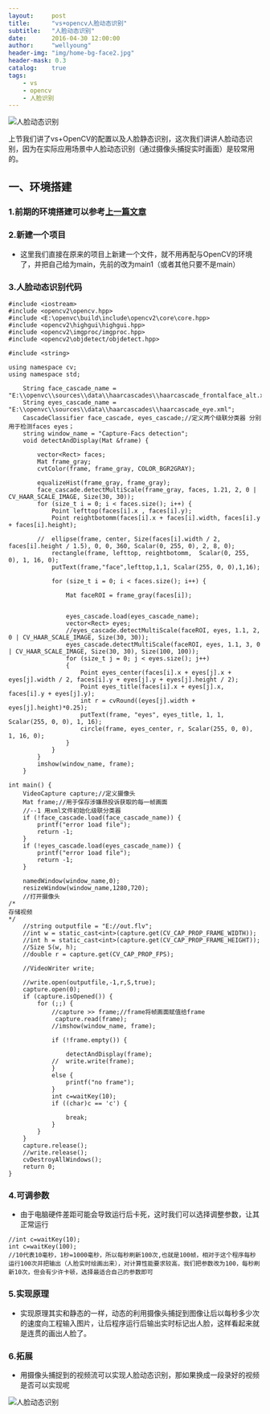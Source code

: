 ```yaml
---
layout:     post
title:      "vs+opencv人脸动态识别"
subtitle:   "人脸动态识别"
date:       2016-04-30 12:00:00
author:     "wellyoung"
header-img: "img/home-bg-face2.jpg"
header-mask: 0.3
catalog:    true
tags:
    - vs
    - opencv
    - 人脸识别
---
```



![人脸动态识别](http://upload-images.jianshu.io/upload_images/2484273-6ef51c75477b139a.gif?imageMogr2/auto-orient/strip)

上节我们讲了vs+OpenCV的配置以及人脸静态识别，这次我们讲讲人脸动态识别，因为在实际应用场景中人脸动态识别（通过摄像头捕捉实时画面）是较常用的。

## 一、环境搭建
### 1.前期的环境搭建可以参考[上一篇文章](https://wellyounglimited.github.io/2016/04/20/hello-face/)
### 2.新建一个项目
- 这里我们直接在原来的项目上新建一个文件，就不用再配与OpenCV的环境了，并把自己给为main，先前的改为main1（或者其他只要不是main）

### 3.人脸动态识别代码


```
#include <iostream>  
#include <opencv2\opencv.hpp>
#include <E:\openvc\build\include\opencv2\core\core.hpp>
#include <opencv2\highgui\highgui.hpp>
#include <opencv2\imgproc/imgproc.hpp>
#include <opencv2\objdetect/objdetect.hpp>

#include <string>  

using namespace cv;
using namespace std;

	String face_cascade_name = "E:\\openvc\\sources\\data\\haarcascades\\haarcascade_frontalface_alt.xml";
	String eyes_cascade_name = "E:\\openvc\\sources\\data\\haarcascades\\haarcascade_eye.xml";
	CascadeClassifier face_cascade, eyes_cascade;//定义两个级联分类器 分别用于检测faces eyes；
	string window_name = "Capture-Facs detection";
	void detectAndDisplay(Mat &frame) {

		vector<Rect> faces;
		Mat frame_gray;
		cvtColor(frame, frame_gray, COLOR_BGR2GRAY);

		equalizeHist(frame_gray, frame_gray);
		face_cascade.detectMultiScale(frame_gray, faces, 1.21, 2, 0 | CV_HAAR_SCALE_IMAGE, Size(30, 30));
		for (size_t i = 0; i < faces.size(); i++) {
			Point lefttop(faces[i].x , faces[i].y);
			Point reightbotomm(faces[i].x + faces[i].width, faces[i].y + faces[i].height);

		//	ellipse(frame, center, Size(faces[i].width / 2, faces[i].height / 1.5), 0, 0, 360, Scalar(0, 255, 0), 2, 8, 0);
			rectangle(frame, lefttop, reightbotomm,  Scalar(0, 255, 0), 1, 16, 0);
			putText(frame,"face",lefttop,1,1, Scalar(255, 0, 0),1,16);

			for (size_t i = 0; i < faces.size(); i++) {

				Mat faceROI = frame_gray(faces[i]);

		
				eyes_cascade.load(eyes_cascade_name);
				vector<Rect> eyes;
				//eyes_cascade.detectMultiScale(faceROI, eyes, 1.1, 2, 0 | CV_HAAR_SCALE_IMAGE, Size(30, 30));
				eyes_cascade.detectMultiScale(faceROI, eyes, 1.1, 3, 0 | CV_HAAR_SCALE_IMAGE, Size(30, 30), Size(100, 100));
				for (size_t j = 0; j < eyes.size(); j++)
				{
					Point eyes_center(faces[i].x + eyes[j].x + eyes[j].width / 2, faces[i].y + eyes[j].y + eyes[j].height / 2);
					Point eyes_title(faces[i].x + eyes[j].x, faces[i].y + eyes[j].y);
					int r = cvRound((eyes[j].width + eyes[j].height)*0.25);
					putText(frame, "eyes", eyes_title, 1, 1, Scalar(255, 0, 0), 1, 16);
					circle(frame, eyes_center, r, Scalar(255, 0, 0), 1, 16, 0);
				}
			}
		}
		imshow(window_name, frame);
	}

int main() {
	VideoCapture capture;//定义摄像头
	Mat frame;//用于保存涉嫌昂投诉获取的每一帧画面
	//--1 用xml文件初始化级联分类器
	if (!face_cascade.load(face_cascade_name)) {
		printf("error 1oad file");
		return -1;
	}
	if (!eyes_cascade.load(eyes_cascade_name)) {
		printf("error 1oad file");
		return -1;
	}

	namedWindow(window_name,0);
	resizeWindow(window_name,1280,720);
	//打开摄像头
/*
存储视频
*/
	//string outputfile = "E://out.flv";
	//int w = static_cast<int>(capture.get(CV_CAP_PROP_FRAME_WIDTH));
	//int h = static_cast<int>(capture.get(CV_CAP_PROP_FRAME_HEIGHT));
	//Size S(w, h);
	//double r = capture.get(CV_CAP_PROP_FPS);

	//VideoWriter write;

	//write.open(outputfile,-1,r,S,true);
	capture.open(0);
	if (capture.isOpened()) {
		for (;;) {
			//capture >> frame;//frame将帧画面赋值给frame
			 capture.read(frame);
			//imshow(window_name, frame);

			if (!frame.empty()) {

				detectAndDisplay(frame);
			//	write.write(frame);
			}
			else {
				printf("no frame");
			}
			int c=waitKey(10);
			if ((char)c == 'c') {
			
				break;
			}
		}
	}
	capture.release();
	//write.release();
	cvDestroyAllWindows();
	return 0;
}

```

### 4.可调参数
- 由于电脑硬件差距可能会导致运行后卡死，这时我们可以选择调整参数，让其正常运行

```
//int c=waitKey(10);
int c=waitKey(100);
//10代表10毫秒，1秒=1000毫秒，所以每秒刷新100次,也就是100帧，相对于这个程序每秒运行100次并把输出（人脸实时绘画出来），对计算性能要求较高，我们把参数改为100，每秒刷新10次，但会有少许卡顿，选择最适合自己的参数即可

```

### 5.实现原理
- 实现原理其实和静态的一样，动态的利用摄像头捕捉到图像让后以每秒多少次的速度向工程输入图片，让后程序运行后输出实时标记出人脸，这样看起来就是连贯的画出人脸了。

### 6.拓展
- 用摄像头捕捉到的视频流可以实现人脸动态识别，那如果换成一段录好的视频是否可以实现呢

![人脸动态识别](https://upload-images.jianshu.io/upload_images/2484273-f87301bde86719dc.png?imageMogr2/auto-orient/strip%7CimageView2/2/w/1240)
